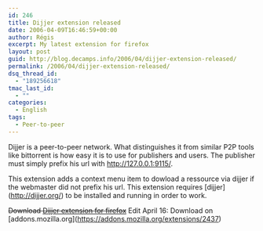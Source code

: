```yaml
---
id: 246
title: Dijjer extension released
date: 2006-04-09T16:46:59+00:00
author: Régis
excerpt: My latest extension for firefox
layout: post
guid: http://blog.decamps.info/2006/04/dijjer-extension-released/
permalink: /2006/04/dijjer-extension-released/
dsq_thread_id:
  - "189256618"
tmac_last_id:
  - ""
categories:
  - English
tags:
  - Peer-to-peer
---
```

Dijjer is a peer-to-peer network. What distinguishes it from similar P2P tools like bittorrent is how easy it is to use for publishers and users. The publisher must simply prefix his url with http://127.0.0.1:9115/.

This extension adds a context menu item to dowload a ressource via dijjer if the webmaster did not prefix his url. This extension requires \[dijjer\](http://dijjer.org/) to be installed and running in order to work.

<strike>Download [Dijjer extension for firefox](http://dijjer.org/get/http://blog.decamps.info/data/dijjerthis0.1.xpi "Extension firefox permettant de t&Atilde;&copy;l&Atilde;&copy;charger par Dijjer")</strike> Edit April 16: Download on \[addons.mozilla.org\](https://addons.mozilla.org/extensions/2437)
